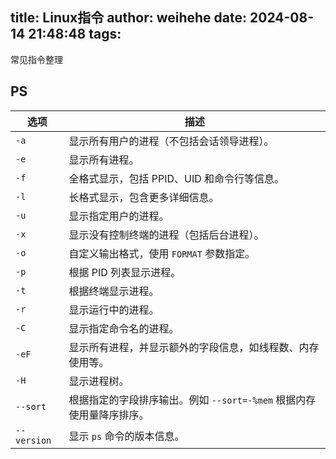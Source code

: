 title: Linux指令
author: weihehe
date: 2024-08-14 21:48:48
tags:
---
常见指令整理
<!--more-->


## PS

| 选项        | 描述                                                             |
|-------------|------------------------------------------------------------------|
| `-a`        | 显示所有用户的进程（不包括会话领导进程）。                           |
| `-e`        | 显示所有进程。                                                     |
| `-f`        | 全格式显示，包括 PPID、UID 和命令行等信息。                         |
| `-l`        | 长格式显示，包含更多详细信息。                                     |
| `-u`        | 显示指定用户的进程。                                                |
| `-x`        | 显示没有控制终端的进程（包括后台进程）。                            |
| `-o`        | 自定义输出格式，使用 `FORMAT` 参数指定。                           |
| `-p`        | 根据 PID 列表显示进程。                                             |
| `-t`        | 根据终端显示进程。                                                 |
| `-r`        | 显示运行中的进程。                                                 |
| `-C`        | 显示指定命令名的进程。                                              |
| `-eF`       | 显示所有进程，并显示额外的字段信息，如线程数、内存使用等。           |
| `-H`        | 显示进程树。                                                       |
| `--sort`    | 根据指定的字段排序输出。例如 `--sort=-%mem` 根据内存使用量降序排序。|
| `--version` | 显示 `ps` 命令的版本信息。                                          |